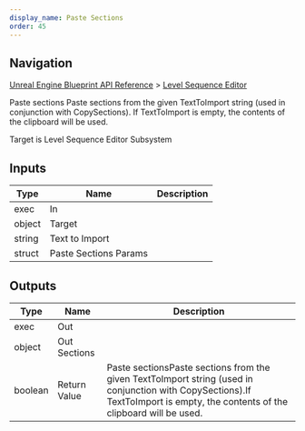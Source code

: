 ```yaml
---
display_name: Paste Sections
order: 45
---
```

## Navigation

[Unreal Engine Blueprint API Reference](https://dev.epicgames.com/documentation/en-us/unreal-engine/BlueprintAPI) > [Level Sequence Editor](https://dev.epicgames.com/documentation/en-us/unreal-engine/BlueprintAPI/LevelSequenceEditor)

Paste sections
Paste sections from the given TextToImport string (used in conjunction with CopySections).
If TextToImport is empty, the contents of the clipboard will be used.

Target is Level Sequence Editor Subsystem

## Inputs

| Type | Name | Description |
| --- | --- | --- |
| exec | In |  |
| object | Target |  |
| string | Text to Import |  |
| struct | Paste Sections Params |  |

## Outputs

| Type | Name | Description |
| --- | --- | --- |
| exec | Out |  |
| object | Out Sections |  |
| boolean | Return Value | Paste sectionsPaste sections from the given TextToImport string (used in conjunction with CopySections).If TextToImport is empty, the contents of the clipboard will be used. |
